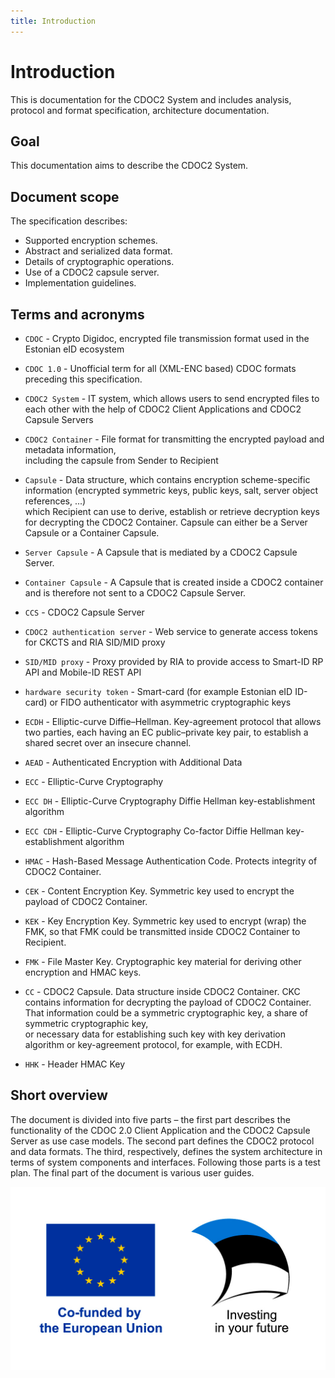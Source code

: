```yaml
---
title: Introduction
---
```


# Introduction

This is documentation for the CDOC2 System and includes analysis, protocol and format specification, architecture documentation.

## Goal

This documentation aims to describe the CDOC2 System.

## Document scope

The specification describes:

* Supported encryption schemes.
* Abstract and serialized data format.
* Details of cryptographic operations.
* Use of a CDOC2 capsule server.
* Implementation guidelines.

## Terms and acronyms

* `CDOC` - Crypto Digidoc, encrypted file transmission format used in the Estonian eID ecosystem

* `CDOC 1.0` - Unofficial term for all (XML-ENC based) CDOC formats preceding this specification.

* `CDOC2 System` - IT system, which allows users to send encrypted files to each other with the help of CDOC2 Client Applications and CDOC2 Capsule Servers

* `CDOC2 Container` - File format for transmitting the encrypted payload and metadata information, <br/>including the capsule from Sender to Recipient

* `Capsule` - Data structure, which contains encryption scheme-specific information (encrypted symmetric keys, public keys, salt, server object references, ...)<br/>which Recipient can use to derive, establish or retrieve decryption keys for decrypting the CDOC2 Container. Capsule can either be a Server Capsule or a Container Capsule.

* `Server Capsule` - A Capsule that is mediated by a CDOC2 Capsule Server.

* `Container Capsule` - A Capsule that is created inside a CDOC2 container and is therefore not sent to a CDOC2 Capsule Server.

* `CCS` - CDOC2 Capsule Server

* `CDOC2 authentication server` - Web service to generate access tokens for CKCTS and RIA SID/MID proxy

* `SID/MID proxy` - Proxy provided by RIA to provide access to Smart-ID RP API and Mobile-ID REST API

* `hardware security token` - Smart-card (for example Estonian eID ID-card) or FIDO authenticator with asymmetric cryptographic keys

* `ECDH` - Elliptic-curve Diffie–Hellman. Key-agreement protocol that allows two parties, each having an EC public–private key pair, to establish a shared secret over an insecure channel.

* `AEAD` - Authenticated Encryption with Additional Data

* `ECC` - Elliptic-Curve Cryptography

* `ECC DH` - Elliptic-Curve Cryptography Diffie Hellman key-establishment algorithm

* `ECC CDH` - Elliptic-Curve Cryptography Co-factor Diffie Hellman key-establishment algorithm

* `HMAC` - Hash-Based Message Authentication Code. Protects integrity of CDOC2 Container.

<!--- acronyms about various keys -->

* `CEK` - Content Encryption Key. Symmetric key used to encrypt the payload of CDOC2 Container.

* `KEK` - Key Encryption Key. Symmetric key used to encrypt (wrap) the FMK, so that FMK could be transmitted inside CDOC2 Container to Recipient.

* `FMK` - File Master Key. Cryptographic key material for deriving other encryption and HMAC keys.

* `CC` - CDOC2 Capsule. Data structure inside CDOC2 Container. CKC contains information for decrypting the payload of CDOC2 Container. <br/> That information could be a symmetric cryptographic key, a share of symmetric cryptographic key, <br/> or necessary data for establishing such key with key derivation algorithm or key-agreement protocol, for example, with ECDH.

* `HHK` - Header HMAC Key

## Short overview

The document is divided into five parts – the first part describes the functionality of the CDOC 2.0 Client Application and the CDOC2 Capsule Server as use case models. The second part defines the CDOC2 protocol and data formats. The third, respectively, defines the system architecture in terms of system components and interfaces. Following those parts is a test plan. The final part of the document is various user guides.

![Funding](img/cofunding_logo.jpg)

